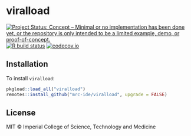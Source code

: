 # viralload

<!-- badges: start -->
[![Project Status: Concept – Minimal or no implementation has been done yet, or the repository is only intended to be a limited example, demo, or proof-of-concept.](https://www.repostatus.org/badges/latest/concept.svg)](https://www.repostatus.org/#concept)
[![R build status](https://github.com/mrc-ide/viralload/workflows/R-CMD-check/badge.svg)](https://github.com/mrc-ide/viralload/actions)
[![codecov.io](https://codecov.io/github/mrc-ide/viralload/coverage.svg?branch=main)](https://codecov.io/github/mrc-ide/viralload?branch=main)
<!-- badges: end -->

## Installation

To install `viralload`:

```r
pkgload::load_all("viralload")
remotes::install_github("mrc-ide/viralload", upgrade = FALSE)
```

## License

MIT © Imperial College of Science, Technology and Medicine
